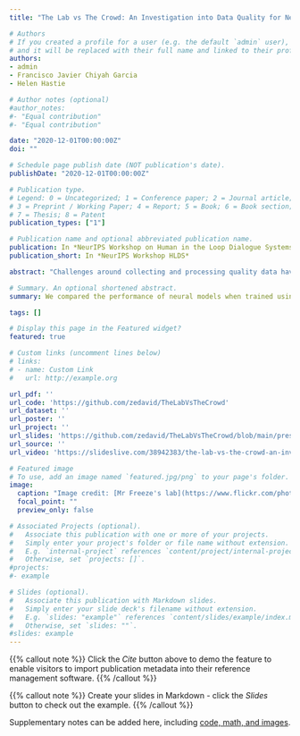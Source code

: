 ```yaml
---
title: "The Lab vs The Crowd: An Investigation into Data Quality for Neural Dialogue Models"

# Authors
# If you created a profile for a user (e.g. the default `admin` user), write the username (folder name) here
# and it will be replaced with their full name and linked to their profile.
authors:
- admin
- Francisco Javier Chiyah Garcia
- Helen Hastie

# Author notes (optional)
#author_notes:
#- "Equal contribution"
#- "Equal contribution"

date: "2020-12-01T00:00:00Z"
doi: ""

# Schedule page publish date (NOT publication's date).
publishDate: "2020-12-01T00:00:00Z"

# Publication type.
# Legend: 0 = Uncategorized; 1 = Conference paper; 2 = Journal article;
# 3 = Preprint / Working Paper; 4 = Report; 5 = Book; 6 = Book section;
# 7 = Thesis; 8 = Patent
publication_types: ["1"]

# Publication name and optional abbreviated publication name.
publication: In *NeurIPS Workshop on Human in the Loop Dialogue Systems*
publication_short: In *NeurIPS Workshop HLDS*

abstract: "Challenges around collecting and processing quality data have hampered progress in data-driven dialogue models. Previous approaches are moving away from costly, resource-intensive lab settings,  where collection is slow but where the data is deemed of high quality. The advent of crowd-sourcing platforms, such as AmazonMechanical Turk, has provided researchers with an alternative cost-effective and rapid way to collect data. However, the collection of fluid,  natural spoken or textual interaction can be challenging, particularly between two crowd-sourced workers. In this study, we compare the performance of dialogue models for the same interaction task but collected in two different settings: in the lab vs. crowd-sourced. We find that fewer lab dialogues are needed to reach similar accuracy, less than half the amount of lab data as crowd-sourced data.. We discuss the advantages and disadvantages of each data collection method."

# Summary. An optional shortened abstract.
summary: We compared the performance of neural models when trained using crowd-sourced and lab collected data. For our particular domain lab data lead to better performance.

tags: []

# Display this page in the Featured widget?
featured: true

# Custom links (uncomment lines below)
# links:
# - name: Custom Link
#   url: http://example.org

url_pdf: ''
url_code: 'https://github.com/zedavid/TheLabVsTheCrowd'
url_dataset: ''
url_poster: ''
url_project: ''
url_slides: 'https://github.com/zedavid/TheLabVsTheCrowd/blob/main/presentation/talk.pdf'
url_source: ''
url_video: 'https://slideslive.com/38942383/the-lab-vs-the-crowd-an-investigation-into-data-quality-for-neural-dialogue-models'

# Featured image
# To use, add an image named `featured.jpg/png` to your page's folder.
image:
  caption: "Image credit: [Mr Freeze's lab](https://www.flickr.com/photos/9842867@N04/8560981360)"
  focal_point: ""
  preview_only: false

# Associated Projects (optional).
#   Associate this publication with one or more of your projects.
#   Simply enter your project's folder or file name without extension.
#   E.g. `internal-project` references `content/project/internal-project/index.md`.
#   Otherwise, set `projects: []`.
#projects:
#- example

# Slides (optional).
#   Associate this publication with Markdown slides.
#   Simply enter your slide deck's filename without extension.
#   E.g. `slides: "example"` references `content/slides/example/index.md`.
#   Otherwise, set `slides: ""`.
#slides: example
---
```


{{% callout note %}}
Click the *Cite* button above to demo the feature to enable visitors to import publication metadata into their reference management software.
{{% /callout %}}

{{% callout note %}}
Create your slides in Markdown - click the *Slides* button to check out the example.
{{% /callout %}}

Supplementary notes can be added here, including [code, math, and images](https://wowchemy.com/docs/writing-markdown-latex/).
